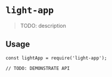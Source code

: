 # `light-app`

> TODO: description

## Usage

```
const lightApp = require('light-app');

// TODO: DEMONSTRATE API
```
